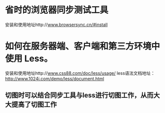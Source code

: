 # 省时的浏览器同步测试工具
安装和使用地址http://www.browsersync.cn/#install
# 如何在服务器端、客户端和第三方环境中使用 Less。
安装和使用地址http://www.css88.com/doc/less/usage/
less语法文档地址：http://www.1024i.com/demo/less/document.html
## 切图时可以结合同步工具与less进行切图工作，从而大大提高了切图工作
